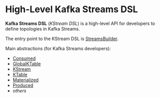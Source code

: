 # High-Level Kafka Streams DSL

**Kafka Streams DSL** (_KStream DSL_) is a high-level API for developers to define topologies in Kafka Streams.

The entry point to the KStream DSL is [StreamsBuilder](../StreamsBuilder.md).

Main abstractions (for Kafka Streams developers):

* [Consumed](Consumed.md)
* [GlobalKTable](GlobalKTable.md)
* [KStream](KStream.md)
* [KTable](KTable.md)
* [Materialized](Materialized.md)
* [Produced](Produced.md)
* _others_

